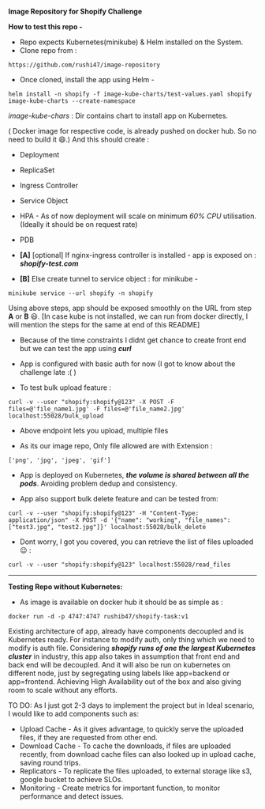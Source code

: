 **Image Repository for Shopify Challenge**

**How to test this repo -**

- Repo expects Kubernetes(minikube) & Helm installed on the System.
- Clone repo from : 
```
https://github.com/rushi47/image-repository
```
- Once cloned, install the app using Helm -
```
helm install -n shopify -f image-kube-charts/test-values.yaml shopify image-kube-charts --create-namespace
```
 _image-kube-chars_ : Dir contains chart to install app on Kubernetes.

( Docker image for respective code, is already pushed on docker hub. So no need to build it 😄.)
  And this should create :
  - Deployment
  - ReplicaSet
  - Ingress Controller
  - Service Object
  - HPA - As of now deployment will scale on minimum _60% CPU_ utilisation. (Ideally it should be on request rate)
  - PDB 

- **[A]** [optional] If nginx-ingress controller is installed - app is exposed on : _**shopify-test.com**_
- **[B]** Else create tunnel to service object : for minikube - 
```
minikube service --url shopify -n shopify
```

Using above steps, app should be exposed smoothly on the URL from step **A** or **B** 😃.
[In case kube is not installed, we can run from docker directly, I will mention the steps for the same at end of this README]

- Because of the time constraints I didnt get chance to create front end but we can test the app using _**curl**_

- App is configured with basic auth for now (I got to know about the challenge late :( ) 

- To test bulk upload feature :
```
curl -v --user "shopify:shopify@123" -X POST -F files=@'file_name1.jpg' -F files=@'file_name2.jpg' localhost:55028/bulk_upload
```

- Above endpoint lets you upload, multiple files

- As its our image repo, Only file allowed are with Extension :
```
['png', 'jpg', 'jpeg', 'gif']
```

- App is deployed on Kubernetes, _**the volume is shared between all the pods**_. Avoiding problem dedup and consistency.

- App also support bulk delete feature and can be tested from:
```
curl -v --user "shopify:shopify@123" -H "Content-Type: application/json" -X POST -d '{"name": "working", "file_names":["test3.jpg", "test2.jpg"]}' localhost:55028/bulk_delete
```

- Dont worry, I got you covered, you can retrieve the list of files uploaded 😉 :
```
curl -v --user "shopify:shopify@123" localhost:55028/read_files
```


---
**Testing Repo without Kubernetes:**
- As image is available on docker hub it should be as simple as :
```
docker run -d -p 4747:4747 rushib47/shopify-task:v1
```


Existing architecture of app, already have components decoupled and is Kubernetes ready. For instance to modify auth, only thing which we need to modify is auth file.
Considering **_shopify runs of one the largest Kubernetes cluster_** in industry, this app also takes in assumption that front end and back end will be decoupled.
And it will also be run on kubernetes on different node, just by segregating using labels like app=backend or app=frontend. Achieving High Availability out of the box 
and also giving room to scale without any efforts.

TO DO:
As I just got 2-3 days to implement the project but in Ideal scenario, I would like to add components such as:
- Upload Cache - As it gives advantage, to quickly serve the uploaded files, if they are requested from other end.
- Download Cache - To cache the downloads, if files are uploaded recently, from download cache files can also looked up in upload cache, saving round trips.
- Replicators - To replicate the files uploaded, to external storage like s3, google bucket to achieve SLOs.
- Monitoring - Create metrics for important function, to monitor performance and detect issues.
